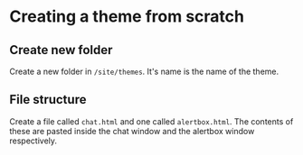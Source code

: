 # Creating a theme from scratch

## Create new folder
Create a new folder in `/site/themes`. It's name is the name of the theme.

## File structure
Create a file called `chat.html` and one called `alertbox.html`. The contents of these are pasted inside the chat window and the alertbox window respectively.